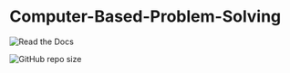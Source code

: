 # Computer-Based-Problem-Solving
![Read the Docs](https://img.shields.io/readthedocs/computer-based-problem-solving.svg)
      
![GitHub repo size](https://img.shields.io/github/repo-size/mr-coxall/Computer-Based-Problem-Solving.svg)
